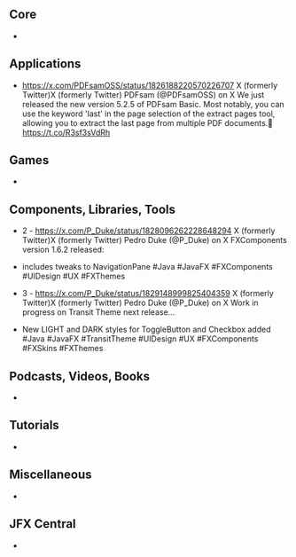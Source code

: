 ## Core

* 

## Applications

*  https://x.com/PDFsamOSS/status/1826188220570226707
   X (formerly Twitter)X (formerly Twitter)
   PDFsam (@PDFsamOSS) on X
   We just released the new version 5.2.5 of PDFsam Basic. Most notably, you can use the keyword 'last' in the page selection of the extract pages tool, allowing you to extract the last page from multiple PDF documents.:partying_face: https://t.co/R3sf3sVdRh

## Games

* 

## Components, Libraries, Tools

* 2 - https://x.com/P_Duke/status/1828096262228648294
X (formerly Twitter)X (formerly Twitter)
Pedro Duke (@P_Duke) on X
FXComponents version 1.6.2 released:
- includes tweaks to NavigationPane
  #Java #JavaFX #FXComponents #UIDesign #UX #FXThemes
* 3 - https://x.com/P_Duke/status/1829148999825404359
X (formerly Twitter)X (formerly Twitter)
Pedro Duke (@P_Duke) on X
Work in progress on Transit Theme next release...
- New LIGHT and DARK styles for ToggleButton and Checkbox added
  #Java #JavaFX #TransitTheme #UIDesign #UX #FXComponents #FXSkins #FXThemes

## Podcasts, Videos, Books

*

## Tutorials

*

## Miscellaneous

*

## JFX Central

* 
